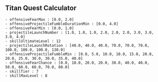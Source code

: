 ## Titan Quest Calculator

    - offensiveFearMax : [0.0, 2.0]
    - offensiveProjectileFumbleDurationMin : [0.0, 4.0]
    - offensiveFearMin : [0.0, 1.0]
    - projectileLaunchNumber : [1.0, 1.0, 1.0, 2.0, 2.0, 2.0, 3.0, 3.0, 3.0, 4.0]
    - skillUltimateLevel : 12
    - projectileLaunchRotation : [40.0, 40.0, 40.0, 70.0, 70.0, 70.0, 100.0, 100.0, 100.0, 130.0]
    - offensiveProjectileFumbleMin : [0.0, 5.0, 10.0, 10.0, 15.0, 20.0, 20.0, 25.0, 30.0, 30.0, 35.0, 40.0]
    - offensiveFearChance : [0.0, 10.0, 20.0, 20.0, 30.0, 40.0, 40.0, 50.0, 60.0, 60.0, 70.0, 80.0]
    - skillTier : 7
    - skillMaxLevel : 8
